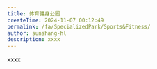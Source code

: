 ```yaml
---
title: 体育健身公园
createTime: 2024-11-07 00:12:49
permalink: /fa/SpecializedPark/Sports&Fitness/
author: sunshang-hl
description: xxxx
---
```


xxxx
